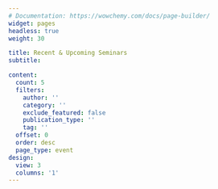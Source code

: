 ```yaml
---
# Documentation: https://wowchemy.com/docs/page-builder/
widget: pages
headless: true
weight: 30

title: Recent & Upcoming Seminars
subtitle:

content:
  count: 5
  filters:
    author: ''
    category: ''
    exclude_featured: false
    publication_type: ''
    tag: ''
  offset: 0
  order: desc
  page_type: event
design:
  view: 3
  columns: '1'
---
```

